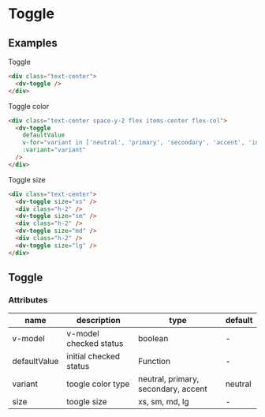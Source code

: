 # Toggle

## Examples

Toggle

```html :::demo
<div class="text-center">
  <dv-toggle />
</div>
```

Toggle color

```html :::demo
<div class="text-center space-y-2 flex items-center flex-col">
  <dv-toggle
    defaultValue
    v-for="variant in ['neutral', 'primary', 'secondary', 'accent', 'info']"
    :variant="variant"
  />
</div>
```

Toggle size

```html :::demo
<div class="text-center">
  <dv-toggle size="xs" />
  <div class="h-2" />
  <dv-toggle size="sm" />
  <div class="h-2" />
  <dv-toggle size="md" />
  <div class="h-2" />
  <dv-toggle size="lg" />
</div>
```

## Toggle

### Attributes

| name         | description            | type                                | default |
| ------------ | ---------------------- | ----------------------------------- | ------- |
| v-model      | v-model checked status | boolean                             | -       |
| defaultValue | initial checked status | Function                            | -       |
| variant      | toogle color type      | neutral, primary, secondary, accent | neutral |
| size         | toogle size            | xs, sm, md, lg                      | -       |
